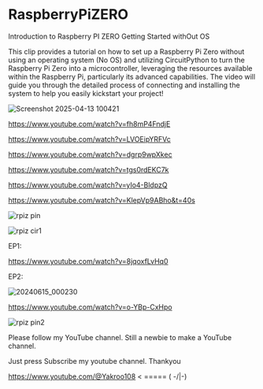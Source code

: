 # RaspberryPiZERO

Introduction to Raspberry PI ZERO Getting Started withOut OS

This clip provides a tutorial on how to set up a Raspberry Pi Zero without using an operating system (No OS) 
and utilizing CircuitPython to turn the Raspberry Pi Zero into a microcontroller,
leveraging the resources available within the Raspberry Pi, 
particularly its advanced capabilities. 
The video will guide you through the detailed process of connecting 
and installing the system to help you easily kickstart your project!

![Screenshot 2025-04-13 100421](https://github.com/user-attachments/assets/a4fe6835-32da-4bdf-b296-8d642816b7cc)

https://www.youtube.com/watch?v=fh8mP4FndjE

https://www.youtube.com/watch?v=LVOEipYRFVc

https://www.youtube.com/watch?v=dgrp9wpXkec


https://www.youtube.com/watch?v=tgs0rdEKC7k

https://www.youtube.com/watch?v=yIo4-BldpzQ

https://www.youtube.com/watch?v=KlepVp9ABho&t=40s

![rpiz pin](https://github.com/YakrooThai/RaspberryPiZERO/assets/56666070/ec216cbc-809b-40fc-a5b4-9eacba12ca43)


![rpiz cir1](https://github.com/YakrooThai/RaspberryPiZERO/assets/56666070/1fccde8c-dbba-41b2-9972-a07d3ffaff3d)


EP1:

https://www.youtube.com/watch?v=8jqoxfLvHq0

EP2:

![20240615_000230](https://github.com/YakrooThai/RaspberryPiZERO/assets/56666070/0b0d4f92-5957-4920-ba74-e49037703705)

https://www.youtube.com/watch?v=o-YBp-CxHpo

![rpiz pin2](https://github.com/user-attachments/assets/bcd6f678-cd83-4ffc-b786-b6f58dec4600)



Please follow my YouTube channel. Still a newbie to make a YouTube channel.

Just press Subscribe my youtube channel. Thankyou

https://www.youtube.com/@Yakroo108  < ===== ( -/|\-) 
